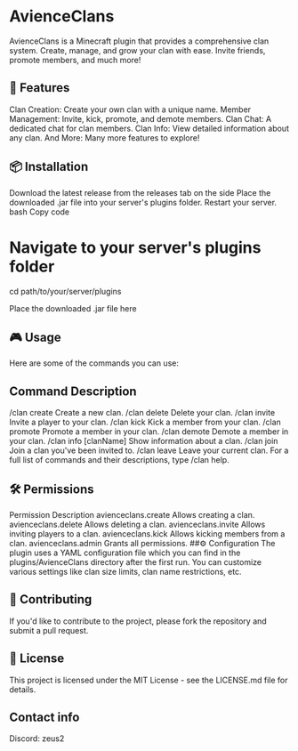 # AvienceClans


AvienceClans is a Minecraft plugin that provides a comprehensive clan system. Create, manage, and grow your clan with ease. Invite friends, promote members, and much more!

## 🌟 Features
Clan Creation: Create your own clan with a unique name.
Member Management: Invite, kick, promote, and demote members.
Clan Chat: A dedicated chat for clan members.
Clan Info: View detailed information about any clan.
And More: Many more features to explore!

## 📦 Installation
Download the latest release from the releases tab on the side
Place the downloaded .jar file into your server's plugins folder.
Restart your server.
bash
Copy code
# Navigate to your server's plugins folder
cd path/to/your/server/plugins

Place the downloaded .jar file here

## 🎮 Usage
Here are some of the commands you can use:

## Command	Description
/clan create <name>	Create a new clan.
/clan delete	Delete your clan.
/clan invite <playerName>	Invite a player to your clan.
/clan kick <playerName>	Kick a member from your clan.
/clan promote <playerName>	Promote a member in your clan.
/clan demote <playerName>	Demote a member in your clan.
/clan info [clanName]	Show information about a clan.
/clan join <clanName>	Join a clan you've been invited to.
/clan leave	Leave your current clan.
For a full list of commands and their descriptions, type /clan help.

## 🛠️ Permissions
Permission	Description
avienceclans.create	Allows creating a clan.
avienceclans.delete	Allows deleting a clan.
avienceclans.invite	Allows inviting players to a clan.
avienceclans.kick	Allows kicking members from a clan.
avienceclans.admin	Grants all permissions.
##⚙️ Configuration
The plugin uses a YAML configuration file which you can find in the plugins/AvienceClans directory after the first run. You can customize various settings like clan size limits, clan name restrictions, etc.

## 🤝 Contributing
If you'd like to contribute to the project, please fork the repository and submit a pull request.

## 📜 License
This project is licensed under the MIT License - see the LICENSE.md file for details.

## Contact info
Discord: zeus2
